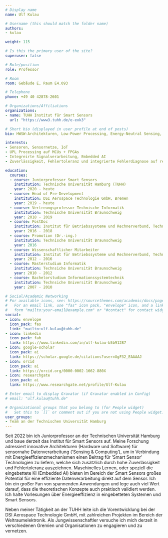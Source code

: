 ```yaml
---
# Display name
name: Ulf Kulau

# Username (this should match the folder name)
authors:
- kulau

weight: 115

# Is this the primary user of the site?
superuser: false

# Role/position
role: Professor

# Room
room: Gebäude E, Raum E4.093

# Telephone
phone: +49 40 42878-2601

# Organizations/Affiliations
organizations:
- name: TUHH Institut für Smart Sensors
  url: "https://www3.tuhh.de/e-exk3"

# Short bio (displayed in user profile at end of posts)
bio: HWSW-Architekturen, Low-Power Processing, Energy-Neutral Sensing, Zuverlässigleit und Fehlertoleranz in eingebetteten Systemen, Sensor Networks

interests:
- Sensoren, Sensornetze, IoT
- UPL Processing auf MCUs + FPGAs
- Integreirte Signalverarbeitung, Embedded AI
- Zuverlässigkeit, Fehlertoleranz und integrierte Fehlerdiagnose auf ressourcenbeschrönkten Systemen

education:
  courses:
  - course: Juniorprofessor Smart Sensors
    institution: Technische Universität Hamburg (TUHH)
    year: 2020 - heute
  - course: Head of Pre-Development
    institution: DSI Aerospace Technologie GmbH, Bremen
    year: 2019 - heute
  - course: Vertreungsprofessor Technische Informatik
    institution: Technische Universität Braunschweig
    year: 2018 - 2019
  - course: PostDoc
    institution: Institut für Betriebssysteme und Rechnerverbund, Technische Universität Braunschweig
    year: 2016 - 2018
  - course: Promotion (Dr.-ing.)
    institution: Technische Universität Braunschweig
    year: 2016
  - course: Wissenschaftlicher Mitarbeiter
    institution: Institut für Betriebssysteme und Rechnerverbund, Technische Universität Braunschweig
    year: 2012 - 2016
  - course: Masterstudium Informatik
    institution: Technsiche Universität Braunschweig
    year: 2010 - 2012
  - course: Bachelorstudium Informationssystemtechnik
    institution: Technsiche Universität Braunschweig
    year: 2007 - 2010

# Social/Academic Networking
# For available icons, see: https://sourcethemes.com/academic/docs/page-builder/#icons
#   For an email link, use "fas" icon pack, "envelope" icon, and a link in the
#   form "mailto:your-email@example.com" or "#contact" for contact widget.
social:
- icon: envelope
  icon_pack: fas
  link: "mailto:ulf.kulau@tuhh.de"
- icon: linkedin
  icon_pack: fab
  link: https://www.linkedin.com/in/ulf-kulau-b5b91287
- icon: google-scholar
  icon_pack: ai
  link: https://scholar.google.de/citations?user=UgF32_EAAAAJ
- icon: orcid
  icon_pack: ai
  link: https://orcid.org/0000-0002-1662-880X
- icon: researchgate
  icon_pack: ai
  link: https://www.researchgate.net/profile/Ulf-Kulau

# Enter email to display Gravatar (if Gravatar enabled in Config)
# email: "ulf.kulau@tuhh.de"

# Organizational groups that you belong to (for People widget)
#   Set this to `[]` or comment out if you are not using People widget.
user_groups:
- Team an der Technischen Universität Hamburg
---
```


Seit 2022 bin ich Juniorprofessor an der Technischen Universität Hamburg und baue derzeit das Institut für Smart Sensors auf. Meine Forschung adressiert innovative Architekturen (Hardware und Software) für sensornahe Datenverarbeitung (’Sensing & Computing’), um in Verbindung mit Energieeffizienzmechanismen einen Beitrag für ’Smart Sensor’ Technologien zu liefern, welche sich zusätzlich durch hohe Zuverlässigkeit und Fehlertoleranz auszeichnen. Maschinelles Lernen, oder speziell die eingebettete KI (Embedded AI) bieten im Bereich der Smart Sensors großes Potential für eine effiziente Datenverarbeitung direkt auf dem Sensor. Ich bin ein großer Fan von spannenden Anwendungen und lege auch viel Wert darauf, dass die theoretischen Konzepte auch praktisch validiert werden. Ich halte Vorlesungen über Energieeffizienz in eingebetteten Systemen und Smart Sensors.

Neben meiner Tätigkeit an der TUHH leite ich die Vorentwicklung bei der DSI Aerospace Technologie GmbH, mit zahlreichen Projekten im Bereich der Weltraumelektronik. Als Jungwissenschaftler versuche ich mich derzeit in verschiedenen Gremien und Organisationen zu engagieren und zu vernetzen.
